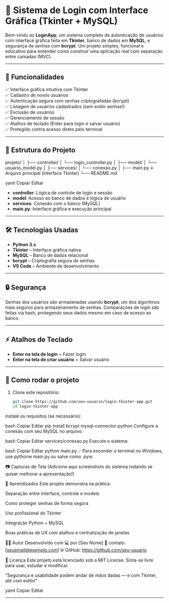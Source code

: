 # 🔐 Sistema de Login com Interface Gráfica (Tkinter + MySQL)

Bem-vindo ao **LoginApp**, um sistema completo de autenticação de usuários com interface gráfica feita em **Tkinter**, banco de dados em **MySQL**, e segurança de senhas com **bcrypt**. Um projeto simples, funcional e educativo para entender como construir uma aplicação real com separação entre camadas (MVC).

---

## 🚀 Funcionalidades

✅ Interface gráfica intuitiva com Tkinter  
✅ Cadastro de novos usuários  
✅ Autenticação segura com senhas criptografadas (bcrypt)  
✅ Listagem de usuários cadastrados (sem exibir senhas!)  
✅ Exclusão de usuários  
✅ Gerenciamento de sessão  
✅ Atalhos de teclado (Enter para login e salvar usuário)  
✅ Protegido contra acesso direto pelo terminal

---

## 🧱 Estrutura do Projeto

projeto/
│
├── controller/
│ └── login_controller.py
│
├── model/
│ └── usuario_model.py
│
├── services/
│ └── conexao.py
│
├── main.py ← Arquivo principal (interface Tkinter)
└── README.md

yaml
Copiar
Editar

- **controller**: Lógica de controle de login e sessão  
- **model**: Acesso ao banco de dados e lógica de usuário  
- **services**: Conexão com o banco (MySQL)  
- **main.py**: Interface gráfica e execução principal  

---

## 🛠️ Tecnologias Usadas

- **Python 3.x**
- **Tkinter** – Interface gráfica nativa
- **MySQL** – Banco de dados relacional
- **bcrypt** – Criptografia segura de senhas
- **VS Code** – Ambiente de desenvolvimento

---

## 🔒 Segurança

Senhas dos usuários são armazenadas usando **bcrypt**, um dos algoritmos mais seguros para armazenamento de senhas. Comparações de login são feitas via hash, protegendo seus dados mesmo em caso de acesso ao banco.

---

## ⚡ Atalhos de Teclado

- **Enter na tela de login** = Fazer login
- **Enter na tela de criar usuário** = Salvar usuário

---

## 🧪 Como rodar o projeto

1. Clone este repositório:
   ```bash
   git clone https://github.com/seu-usuario/login-tkinter-app.git
   cd login-tkinter-app
Instale os requisitos (se necessário):

bash
Copiar
Editar
pip install bcrypt mysql-connector-python
Configure a conexão com seu MySQL no arquivo:

bash
Copiar
Editar
services/conexao.py
Execute o sistema:

bash
Copiar
Editar
python main.py
💡 Para esconder o terminal no Windows, use pythonw main.py ou salve como .pyw.

📷 Capturas de Tela
(Adicione aqui screenshots do sistema rodando se quiser melhorar a apresentação!)

🧠 Aprendizados
Este projeto demonstra na prática:

Separação entre interface, controle e modelo

Como proteger senhas de forma segura

Uso profissional do Tkinter

Integração Python + MySQL

Boas práticas de UX com atalhos e centralização de janelas

🧑‍💻 Autor
Desenvolvido com 💻 por [Seu Nome]
📧 contato: [seuemail@exemplo.com]
🌐 GitHub: https://github.com/seu-usuario

📜 Licença
Este projeto está licenciado sob a MIT License. Sinta-se livre para usar, estudar e modificar.

"Segurança e usabilidade podem andar de mãos dadas — e com Tkinter, até com estilo!"

yaml
Copiar
Editar

---
